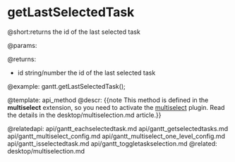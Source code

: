 getLastSelectedTask
=============

@short:returns the id of the last selected task
	

@params:


@returns:
- id	string/number	the id of the last selected task


@example:
gantt.getLastSelectedTask();

@template:	api_method
@descr:
{{note This method is defined in the **multiselect** extension, so you need to activate the [multiselect](desktop/extensions_list.md#multitaskselection) plugin. Read the details in the desktop/multiselection.md article.}}


@relatedapi:
	api/gantt_eachselectedtask.md
    api/gantt_getselectedtasks.md
    api/gantt_multiselect_config.md
    api/gantt_multiselect_one_level_config.md
    api/gantt_isselectedtask.md
    api/gantt_toggletaskselection.md
@related:
	desktop/multiselection.md